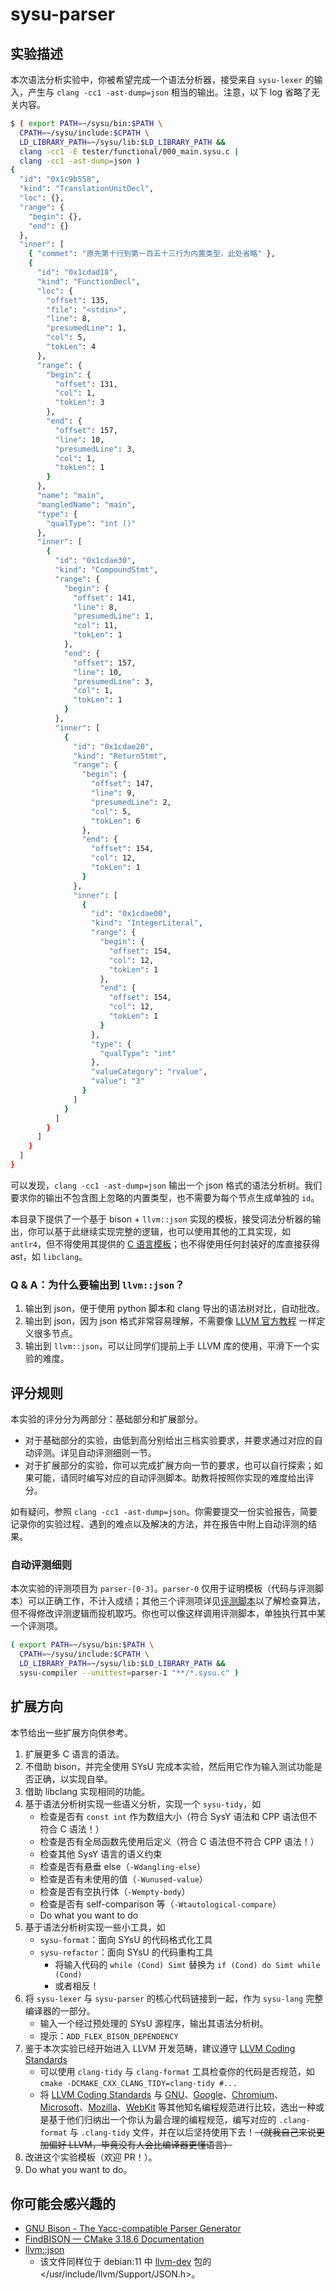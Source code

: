 # sysu-parser

## 实验描述

本次语法分析实验中，你被希望完成一个语法分析器，接受来自 `sysu-lexer` 的输入，产生与 `clang -cc1 -ast-dump=json` 相当的输出。注意，以下 log 省略了无关内容。

```bash
$ ( export PATH=~/sysu/bin:$PATH \
  CPATH=~/sysu/include:$CPATH \
  LD_LIBRARY_PATH=~/sysu/lib:$LD_LIBRARY_PATH &&
  clang -cc1 -E tester/functional/000_main.sysu.c |
  clang -cc1 -ast-dump=json )
{
  "id": "0x1c9b558",
  "kind": "TranslationUnitDecl",
  "loc": {},
  "range": {
    "begin": {},
    "end": {}
  },
  "inner": [
    { "commet": "原先第十行到第一百五十三行为内置类型，此处省略" },
    {
      "id": "0x1cdad18",
      "kind": "FunctionDecl",
      "loc": {
        "offset": 135,
        "file": "<stdin>",
        "line": 8,
        "presumedLine": 1,
        "col": 5,
        "tokLen": 4
      },
      "range": {
        "begin": {
          "offset": 131,
          "col": 1,
          "tokLen": 3
        },
        "end": {
          "offset": 157,
          "line": 10,
          "presumedLine": 3,
          "col": 1,
          "tokLen": 1
        }
      },
      "name": "main",
      "mangledName": "main",
      "type": {
        "qualType": "int ()"
      },
      "inner": [
        {
          "id": "0x1cdae30",
          "kind": "CompoundStmt",
          "range": {
            "begin": {
              "offset": 141,
              "line": 8,
              "presumedLine": 1,
              "col": 11,
              "tokLen": 1
            },
            "end": {
              "offset": 157,
              "line": 10,
              "presumedLine": 3,
              "col": 1,
              "tokLen": 1
            }
          },
          "inner": [
            {
              "id": "0x1cdae20",
              "kind": "ReturnStmt",
              "range": {
                "begin": {
                  "offset": 147,
                  "line": 9,
                  "presumedLine": 2,
                  "col": 5,
                  "tokLen": 6
                },
                "end": {
                  "offset": 154,
                  "col": 12,
                  "tokLen": 1
                }
              },
              "inner": [
                {
                  "id": "0x1cdae00",
                  "kind": "IntegerLiteral",
                  "range": {
                    "begin": {
                      "offset": 154,
                      "col": 12,
                      "tokLen": 1
                    },
                    "end": {
                      "offset": 154,
                      "col": 12,
                      "tokLen": 1
                    }
                  },
                  "type": {
                    "qualType": "int"
                  },
                  "valueCategory": "rvalue",
                  "value": "3"
                }
              ]
            }
          ]
        }
      ]
    }
  ]
}
```

可以发现，`clang -cc1 -ast-dump=json` 输出一个 json 格式的语法分析树。我们要求你的输出不包含图上忽略的内置类型，也不需要为每个节点生成单独的 `id`。

本目录下提供了一个基于 bison + `llvm::json` 实现的模板，接受词法分析器的输出，你可以基于此继续实现完整的逻辑，也可以使用其他的工具实现，如 `antlr4`，但不得使用其提供的 [C 语言模板](https://github.com/antlr/grammars-v4/blob/master/c/C.g4)；也不得使用任何封装好的库直接获得 ast，如 `libclang`。

### Q & A：为什么要输出到 `llvm::json`？

1. 输出到 json，便于使用 python 脚本和 clang 导出的语法树对比，自动批改。
2. 输出到 json，因为 json 格式非常容易理解，不需要像 [LLVM 官方教程](https://releases.llvm.org/11.0.1/docs/tutorial/MyFirstLanguageFrontend/LangImpl02.html) 一样定义很多节点。
3. 输出到 `llvm::json`，可以让同学们提前上手 LLVM 库的使用，平滑下一个实验的难度。

## 评分规则

本实验的评分分为两部分：基础部分和扩展部分。

- 对于基础部分的实验，由低到高分别给出三档实验要求，并要求通过对应的自动评测。详见自动评测细则一节。
- 对于扩展部分的实验，你可以完成扩展方向一节的要求，也可以自行探索；如果可能，请同时编写对应的自动评测脚本。助教将按照你实现的难度给出评分。

如有疑问，参照 `clang -cc1 -ast-dump=json`。你需要提交一份实验报告，简要记录你的实验过程、遇到的难点以及解决的方法，并在报告中附上自动评测的结果。

### 自动评测细则

本次实验的评测项目为 `parser-[0-3]`。`parser-0` 仅用于证明模板（代码与评测脚本）可以正确工作，不计入成绩；其他三个评测项详见[评测脚本](../compiler/sysu-compiler)以了解检查算法，但不得修改评测逻辑而投机取巧。你也可以像这样调用评测脚本，单独执行其中某一个评测项。

```bash
( export PATH=~/sysu/bin:$PATH \
  CPATH=~/sysu/include:$CPATH \
  LD_LIBRARY_PATH=~/sysu/lib:$LD_LIBRARY_PATH &&
  sysu-compiler --unittest=parser-1 "**/*.sysu.c" )
```

## 扩展方向

本节给出一些扩展方向供参考。

1. 扩展更多 C 语言的语法。
2. 不借助 bison，并完全使用 SYsU 完成本实验，然后用它作为输入测试功能是否正确，以实现自举。
3. 借助 libclang 实现相同的功能。
4. 基于语法分析树实现一些语义分析，实现一个 `sysu-tidy`，如
   - 检查是否有 `const int` 作为数组大小（符合 SysY 语法和 CPP 语法但不符合 C 语法！）
   - 检查是否有全局函数先使用后定义（符合 C 语法但不符合 CPP 语法！）
   - 检查其他 SysY 语言的语义约束
   - 检查是否有悬垂 else（`-Wdangling-else`）
   - 检查是否有未使用的值（`-Wunused-value`）
   - 检查是否有空执行体（`-Wempty-body`）
   - 检查是否有 self-comparison 等（`-Wtautological-compare`）
   - Do what you want to do
5. 基于语法分析树实现一些小工具，如
   - `sysu-format`：面向 SYsU 的代码格式化工具
   - `sysu-refactor`：面向 SYsU 的代码重构工具
     - 将输入代码的 `while (Cond) Simt` 替换为 `if (Cond) do Simt while (Cond)`
     - 或者相反！
6. 将 `sysu-lexer` 与 `sysu-parser` 的核心代码链接到一起，作为 `sysu-lang` 完整编译器的一部分。
   - 输入一个经过预处理的 SYsU 源程序，输出其语法分析树。
   - 提示：`ADD_FLEX_BISON_DEPENDENCY`
7. 鉴于本次实验已经开始进入 LLVM 开发范畴，建议遵守 [LLVM Coding Standards](https://releases.llvm.org/11.0.1/docs/CodingStandards.html)
   - 可以使用 `clang-tidy` 与 `clang-format` 工具检查你的代码是否规范，如 `cmake -DCMAKE_CXX_CLANG_TIDY=clang-tidy #...`
   - 将 [LLVM Coding Standards](https://releases.llvm.org/11.0.1/docs/CodingStandards.html) 与 [GNU](https://www.gnu.org/prep/standards/standards.html)、[Google](https://google.github.io/styleguide/)、[Chromium](https://chromium.googlesource.com/chromium/src/+/HEAD/styleguide/c++/c++-dos-and-donts.md)、[Microsoft](https://docs.microsoft.com/zh-cn/dotnet/csharp/fundamentals/coding-style/coding-conventions)、[Mozilla](https://firefox-source-docs.mozilla.org/code-quality/coding-style/coding_style_cpp.html)、[WebKit](https://webkit.org/code-style-guidelines/) 等其他知名编程规范进行比较，选出一种或是基于他们归纳出一个你认为最合理的编程规范，编写对应的 `.clang-format` 与 `.clang-tidy` 文件，并在以后坚持使用下去！~~（就我自己来说更加偏好 LLVM，毕竟没有人会比编译器更懂语言）~~
8. 改进这个实验模板（欢迎 PR！）。
9. Do what you want to do。

## 你可能会感兴趣的

- [GNU Bison - The Yacc-compatible Parser Generator](https://www.gnu.org/software/bison/manual/)
- [FindBISON — CMake 3.18.6 Documentation](https://cmake.org/cmake/help/v3.18/module/FindBISON.html)
- [llvm::json](https://github.com/llvm/llvm-project/blob/llvmorg-11.0.1/llvm/include/llvm/Support/JSON.h)
  - 该文件同样位于 debian:11 中 [llvm-dev](https://packages.debian.org/bullseye/devel/llvm-dev) 包的 </usr/include/llvm/Support/JSON.h>。
